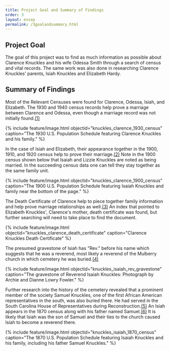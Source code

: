 ```yaml
---
title: Project Goal and Summary of Findings
order: 3
layout: essay
permalink: /3goalandsummary.html
---
```


## Project Goal

The goal of this project was to find as much information as possible about Clarence Knuckles and his wife Odessa Smith through a search of census and vital records. The same work was also done in researching Clarence Knuckles' parents, Isiah Knuckles and Elizabeth Hardy. 

## Summary of Findings

Most of the Relevant Censuses were found for Clarence, Odessa, Isiah, and Elizabeth. The 1930 and 1940 census records help prove a marriage between Clarence and Odessa, even though a marriage record was not initially found.[(1)](https://zigavivei.github.io/family_history_cb/9sources.html)

{% include feature/image.html objectid="knuckles_clarence_1930_census" caption="The 1930 U.S. Population Schedule featuring Clarence Knuckles and his family." %}

In the case of Isiah and Elizabeth, their appearance together in the 1900, 1910, and 1920 census help to prove their marriage.[(2)](https://zigavivei.github.io/family_history_cb/9sources.html) Note in the 1900 census shown below that Isaiah and Lizzie Knuckles are noted as being married. In the succeeding census data one can tell they stay together as the same family unit.

{% include feature/image.html objectid="knuckles_clarence_1900_census" caption="The 1900 U.S. Population Schedule featuring Isaiah Knuckles and family near the bottom of the page." %}

The Death Certificate of Clarence help to piece together family information and help prove marriage relationships as well.[(3)](https://zigavivei.github.io/family_history_cb/9sources.html) An index that pointed to Elizabeth Knuckles', Clarence's mother, death certificate was found, but further searching will need to take place to find the document.

{% include feature/image.html objectid="knuckles_clarence_death_certificate" caption="Clarence Knuckles Death Certificate" %}

The presumed gravestone of Isiah has "Rev." before his name which suggests that he was a reverend, most likely a reverend of the Mulberry church in which cemetery he was buried.[(4)](https://zigavivei.github.io/family_history_cb/sources.html) 


{% include feature/image.html objectid="knuckles_isaiah_rev_gravestone" caption="The gravestone of Reverend Isaiah Knuckles: Photograph by Archie and Dianne Lowry Fowler." %}

Further research into the history of the cemetery revealed that a prominent member of the society Samuel Knuckles, one of the first African American representatives in the south, was also buried there. He had served in the South Carolina House of Representatives during Reconstruction.[(5)](https://zigavivei.github.io/family_history_cb/9sources.html) An Isiah appears in the 1870 census along with his father named Samuel.[(6)](https://zigavivei.github.io/family_history_cb/9sources.html) It is likely that Isiah was the son of Samuel and their ties to the church caused Isiah to become a reverend there. 

{% include feature/image.html objectid="knuckles_isaiah_1870_census" caption="The 1870 U.S. Population Schedule featuring Isaiah Knuckles and his family, including his father Samuel Knuckles." %}
